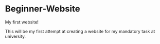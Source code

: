 # Beginner-Website
My first website! 

This will be my first attempt at creating a website for my mandatory task at university. 
